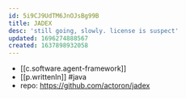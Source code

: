 ```yaml
---
id: 5i9CJ9UdTM6JnOJsBg99B
title: JADEX
desc: 'still going, slowly. license is suspect'
updated: 1696274888567
created: 1637898932058
---
```


- [[c.software.agent-framework]]
- [[p.writtenIn]] #java
- repo: https://github.com/actoron/jadex